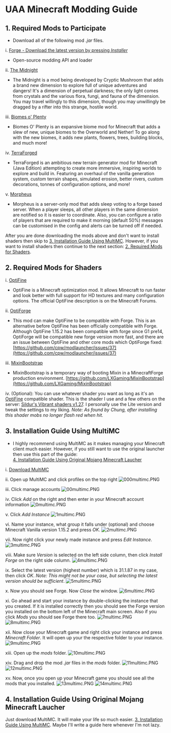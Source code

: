 # UAA Minecraft Modding Guide


## 1. Required Mods to Participate
* Download all of the following mod _\.jar_ files.

i. [Forge - Download the latest version by pressing _Installer_](http://files.minecraftforge.net)
* Open-source modding API and loader

ii. [The Midnight](https://www.curseforge.com/minecraft/mc-mods/the-midnight/files/2942601)
* The Midnight is a mod being developed by Cryptic Mushroom that adds a brand new dimension to explore full of unique adventures and dangers\! It's a dimension of perpetual darkness; the only light comes from crystals and the various flora, fungi, and fauna of the dimension\. You may travel willingly to this dimension, though you may unwillingly be dragged by a rifter into this strange, hostile world\.

iii. [Biomes o' Plenty](https://www.curseforge.com/minecraft/mc-mods/biomes-o-plenty/files/2887034)
* Biomes O' Plenty is an expansive biome mod for Minecraft that adds a slew of new, unique biomes to the Overworld and Nether!  To go along with the new biomes, it adds new plants, flowers, trees, building blocks, and much more\!

iv. [TerraForged](https://www.curseforge.com/minecraft/mc-mods/terraforged/files/2953095)
* TerraForged is an ambitious new terrain generator mod for Minecraft \(Java Edition\) attempting to create more immersive,
inspiring worlds to explore and build in\. Featuring an overhaul of the vanilla generation system, custom terrain shapes,
simulated erosion, better rivers, custom decorations, tonnes of configuration options, and more\!

v. [Morpheus](https://www.curseforge.com/minecraft/mc-mods/morpheus/files/2898972)
* Morpheus is a server\-only mod that adds sleep voting to a forge based server\. When a player sleeps, all other players in the same dimension are notified so it is easier to coordinate\. Also, you can configure a ratio of players that are required to make it morning \(default 50%\) messages can be customised in the config and alerts can be turned off if needed\.

After you are done downloading the mods above and don't want to install shaders then skip to [3\. Installation Guide Using MultiMC](#3-installation-guide-using-multimc)\. However, if you want to install shaders then continue to the next section: [2\. Required Mods for Shaders](#2-required-mods-for-shaders)\.

## 2. Required Mods for Shaders
i. [OptiFine](https://optifine.net/adloadx?f=preview_OptiFine_1.15.2_HD_U_G1_pre16.jar)
* OptiFine is a Minecraft optimization mod\. It allows Minecraft to run faster and look better with full support for HD textures and many configuration options\. The official OptiFine description is on the Minecraft Forums\.

ii. [OptiForge](https://www.curseforge.com/minecraft/mc-mods/optiforge/files/2947809)
* This mod can make OptiFine to be compatible with Forge\. This is an alternative before OptiFine has been officially compatible with Forge\. Although OptiFine 1\.15\.2 has been compatible with forge since G1 pre14, OptiForge will be compatible new forge version more fast, and there are an issue between OptiFine and other core mods which OptiForge fixed: [https://github.com/cpw/modlauncher/issues/37](https://github.com/cpw/modlauncher/issues/37)

iii. [MixinBootstrap](https://www.curseforge.com/minecraft/mc-mods/mixinbootstrap/files/2939224)
* MixinBootstrap is a temporary way of booting Mixin in a MinecraftForge production environment\. [https://github.com/LXGaming/MixinBootstrap](https://github.com/LXGaming/MixinBootstrap)

iv. \(Optional\): You can use whatever shader you want as long as it's an [OptiFine](https://optifine.net/adloadx?f=preview_OptiFine_1.15.2_HD_U_G1_pre16.jar) compatible shader\. This is the shader I use and a few others on the server: [Sildur's Vibrant shaders v1\.27](https://sildurs-shaders.github.io/downloads)\. I personally use the Lite version and tweak the settings to my liking\. _Note: As found by Chung, after installing this shader mobs no longer flash red when hit\._

## 3. Installation Guide Using MultiMC
* I highly recommend using MultiMC as it makes managing your Minecraft client much easier. However, if you still want to use the original launcher then use this part of the guide:<br>[4\. Installation Guide Using Original Mojang Minecraft Laucher](#4-installation-guide-using-original-mojang-minecraft-laucher)

i. [Download MultiMC](https://multimc.org/#Download)

ii. Open up MultiMC and click profiles on the top right
![000multimc.PNG](/screenshots/multimc/000multimc.PNG)

iii. Click manage accounts
![00multimc.PNG](/screenshots/multimc/00multimc.PNG)

iv. Click _Add_ on the right and then enter in your Minecraft account information
![0multimc.PNG](/screenshots/multimc/0multimc.PNG)

v. Click _Add Instance_
![1multimc.PNG](/screenshots/multimc/1multimc.PNG)

vi. Name your instance, what group it falls under \(optional\) and choose Minecraft Vanilla version 1\.15\.2 and press _OK_\.
![2multimc.PNG](/screenshots/multimc/2multimc.PNG)

vii. Now right click your newly made instance and press _Edit Instance_\.
![3multimc.PNG](/screenshots/multimc/3multimc.PNG)

viii. Make sure _Version_ is selected on the left side column, then click _Install Forge_ on the right side column\.
![4multimc.PNG](/screenshots/multimc/4multimc.PNG)

ix. Select the latest version (highest number) which is 31\.1\.87 in my case, then click _OK_\. _Note: This might not be your case, but selecting the latest version should be sufficient_\.
![5multimc.PNG](/screenshots/multimc/5multimc.PNG)

x. Now you should see Forge. Now _Close_ the window\.
![6multimc.PNG](/screenshots/multimc/6multimc.PNG)

xi. Go ahead and start your instance by double\-clicking the instance that you created\. If it is installed correctly then you should see the Forge version you installed on the bottom left of the Minecraft main screen\. Also if you click _Mods_ you should see Forge there too\.
![7multimc.PNG](/screenshots/multimc/7multimc.PNG)
![8multimc.PNG](/screenshots/multimc/8multimc.PNG)

xii. Now close your Minecraft game and right click your instance and press _Minecraft Folder_\. It will open up your the respective folder to your instance\.
![9multimc.PNG](/screenshots/multimc/9multimc.PNG)

xiii. Open up the _mods_ folder\.
![10multimc.PNG](/screenshots/multimc/10multimc.PNG)

xiv. Drag and drop the mod _\.jar_ files in the _mods_ folder\.
![11multimc.PNG](/screenshots/multimc/11multimc.PNG)
![12multimc.PNG](/screenshots/multimc/12multimc.PNG)

xv. Now, once you open up your Minecraft game you should see all the mods that you installed\.
![13multimc.PNG](/screenshots/multimc/13multimc.PNG)
![14multimc.PNG](/screenshots/multimc/14multimc.PNG)

## 4. Installation Guide Using Original Mojang Minecraft Laucher

Just download MultiMC\. It will make your life so much easier\. [3\. Installation Guide Using MultiMC](#3-installation-guide-using-multimc)\. Maybe I'll write a guide here whenever I'm not lazy\.